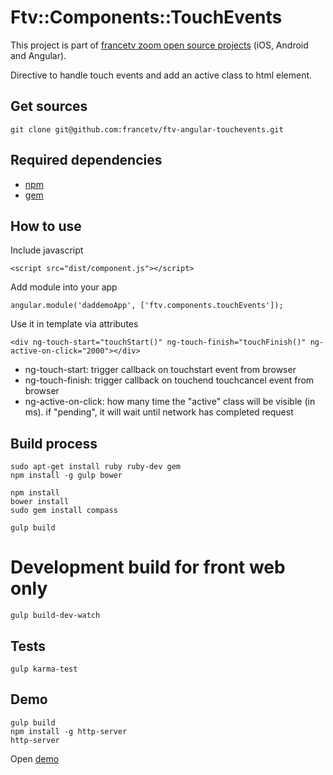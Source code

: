 # Ftv::Components::TouchEvents

This project is part of [francetv zoom open source projects](https://github.com/francetv/zoom-public) (iOS, Android and Angular).

Directive to handle touch events and add an active class to html element.

## Get sources

```
git clone git@github.com:francetv/ftv-angular-touchevents.git
```

## Required dependencies

- [npm](https://nodejs.org/)
- [gem](https://rubygems.org/)

## How to use

Include javascript

```
<script src="dist/component.js"></script>
```

Add module into your app

```
angular.module('daddemoApp', ['ftv.components.touchEvents']);
```

Use it in template via attributes

```
<div ng-touch-start="touchStart()" ng-touch-finish="touchFinish()" ng-active-on-click="2000"></div>
```

* ng-touch-start: trigger callback on touchstart event from browser
* ng-touch-finish: trigger callback on touchend touchcancel event from browser
* ng-active-on-click: how many time the "active" class will be visible (in ms). if "pending", it will wait until network has completed request

## Build process

```
sudo apt-get install ruby ruby-dev gem
npm install -g gulp bower

npm install
bower install
sudo gem install compass

gulp build
```

# Development build for front web only

```
gulp build-dev-watch
```

## Tests

```
gulp karma-test
```

## Demo

```
gulp build
npm install -g http-server
http-server
```

Open [demo](http://127.0.0.1:8080/demo.html)
